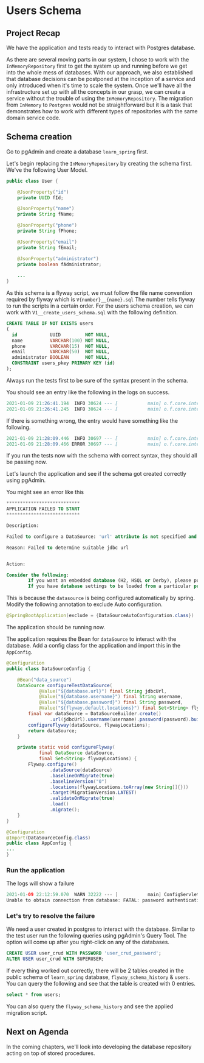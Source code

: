 # Users Schema

## Project Recap

We have the application and tests ready to interact with Postgres database. 

As there are several moving parts in our system, I chose to work with the `InMemoryRepository` first to get the system up and running before we get into the whole mess of databases. With our approach, we also established that database decisions can be postponed at the inception of a service and only introduced when it's time to scale the system. Once we'll have all the infrastructure set up with all the concepts in our grasp, we can create a service without the trouble of using the `InMemoryRepository`. The migration from `InMemory` to `Postgres` would not be straightforward but it is a task that demonstrates how to work with different types of repositories with the same domain service code.

## Schema creation

Go to pgAdmin and create a database `learn_spring` first.

Let's begin replacing the `InMemoryRepository` by creating the schema first. We've the following User Model.

```java
public class User {

    @JsonProperty("id")
    private UUID fId;

    @JsonProperty("name")
    private String fName;

    @JsonProperty("phone")
    private String fPhone;

    @JsonProperty("email")
    private String fEmail;

    @JsonProperty("administrator")
    private boolean fAdministrator;
    
    ...
}
```

As this schema is a flyway script, we must follow the file name convention required by flyway which is `V{number}__{name}.sql` The number tells flyway to run the scripts in a certain order. For the users schema creation, we can work with `V1__create_users_schema.sql` with the following definition.

```sql
CREATE TABLE IF NOT EXISTS users
(
  id            UUID         NOT NULL,
  name          VARCHAR(100) NOT NULL,
  phone         VARCHAR(15)  NOT NULL,
  email         VARCHAR(50)  NOT NULL,
  administrator BOOLEAN      NOT NULL,
  CONSTRAINT users_pkey PRIMARY KEY (id)
);
```

Always run the tests first to be sure of the syntax present in the schema. 

You should see an entry like the following in the logs on success.

```sql
2021-01-09 21:26:41.194  INFO 30624 --- [           main] o.f.core.internal.command.DbMigrate      : Migrating schema "public" to version "1 - create users schema"
2021-01-09 21:26:41.245  INFO 30624 --- [           main] o.f.core.internal.command.DbMigrate      : Successfully applied 1 migration to schema "public" (execution time 00:00.079s)
```

If there is something wrong, the entry would have something like the following.

```sql
2021-01-09 21:28:09.446  INFO 30697 --- [           main] o.f.core.internal.command.DbMigrate      : Migrating schema "public" to version "1 - create users schema"
2021-01-09 21:28:09.466 ERROR 30697 --- [           main] o.f.core.internal.command.DbMigrate      : Migration of schema "public" to version "1 - create users schema" failed! Changes successfully rolled back.
```

 If you run the tests now with the schema with correct syntax, they should all be passing now.

Let's launch the application and see if the schema got created correctly using pgAdmin.

You might see an error like this

```sql
***************************
APPLICATION FAILED TO START
***************************

Description:

Failed to configure a DataSource: 'url' attribute is not specified and no embedded datasource could be configured.

Reason: Failed to determine suitable jdbc url


Action:

Consider the following:
        If you want an embedded database (H2, HSQL or Derby), please put it on the classpath.
        If you have database settings to be loaded from a particular profile you may need to activate it (no profiles are currently active).
```

This is because the `datasource` is being configured automatically by spring. Modify the following annotation to exclude Auto configuration.

```java
@SpringBootApplication(exclude = {DataSourceAutoConfiguration.class})
```

The application should be running now. 

The application requires the Bean for `dataSource` to interact with the database. Add a config class for the application and import this in the `AppConfig`.

```java
@Configuration
public class DataSourceConfig {

    @Bean("data_source")
    DataSource configureTestDataSource(
            @Value("${database.url}") final String jdbcUrl,
            @Value("${database.username}") final String username,
            @Value("${database.password}") final String password,
            @Value("${flyway.default.locations}") final Set<String> flywayLocations) {
        final var dataSource = DataSourceBuilder.create()
                .url(jdbcUrl).username(username).password(password).build();
        configureFlyway(dataSource, flywayLocations);
        return dataSource;
    }

    private static void configureFlyway(
            final DataSource dataSource,
            final Set<String> flywayLocations) {
        Flyway.configure()
                .dataSource(dataSource)
                .baselineOnMigrate(true)
                .baselineVersion("0")
                .locations(flywayLocations.toArray(new String[]{}))
                .target(MigrationVersion.LATEST)
                .validateOnMigrate(true)
                .load()
                .migrate();
    }
}
```

```java
@Configuration
@Import(DataSourceConfig.class)
public class AppConfig {
...
}
```

### Run the application

The logs will show a failure

```java
2021-01-09 22:12:59.070  WARN 32222 --- [           main] ConfigServletWebServerApplicationContext : Exception encountered during context initialization - cancelling refresh attempt: org.springframework.beans.factory.BeanCreationException: Error creating bean with name 'data_source' defined in class path resource [com/atul/gitbook/learn/DataSourceConfig.class]: Bean instantiation via factory method failed; nested exception is org.springframework.beans.BeanInstantiationException: Failed to instantiate [javax.sql.DataSource]: Factory method 'configureTestDataSource' threw exception; nested exception is org.flywaydb.core.internal.exception.FlywaySqlException: 
Unable to obtain connection from database: FATAL: password authentication failed for user "user_crud"
```

### Let's try to resolve the failure

We need a user created in postgres to interact with the database. Similar to the test user run the following queries using pgAdmin's Query Tool. The option will come up after you right-click on any of the databases.

```sql
CREATE USER user_crud WITH PASSWORD 'user_crud_password';
ALTER USER user_crud WITH SUPERUSER;
```

If every thing worked out correctly, there will be 2 tables created in the public schema of `learn_spring` database, `flyway_schema_history` & `users`.  You can query the following and see that the table is created with 0 entries.

```sql
select * from users;
```

You can also query the `flyway_schema_history`  and see the applied migration script.

## Next on Agenda

In the coming chapters, we'll look into developing the database repository acting on top of stored procedures.

